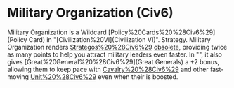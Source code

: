 # Military Organization (Civ6)

Military Organization is a Wildcard [Policy%20Cards%20%28Civ6%29](Policy Card) in "[Civilization%20VI](Civilization VI)".
Strategy.
Military Organization renders [Strategos%20%28Civ6%29](Strategos) [obsolete](obsolete), providing twice as many points to help you attract military leaders even faster. In "", it also gives [Great%20General%20%28Civ6%29](Great Generals) a +2 bonus, allowing them to keep pace with [Cavalry%20%28Civ6%29](Cavalry) and other fast-moving [Unit%20%28Civ6%29](units) even when their is boosted.